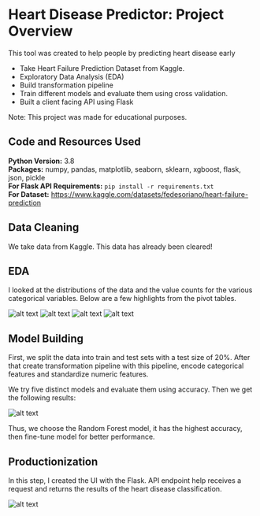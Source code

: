 # Heart Disease Predictor: Project Overview  
This tool was created to help people by predicting heart disease early
* Take Heart Failure Prediction Dataset from Kaggle.
* Exploratory Data Analysis (EDA)
* Build transformation pipeline
* Train different models and evaluate them using cross validation.
* Built a client facing API using Flask 

Note: This project was made for educational purposes.

## Code and Resources Used 
**Python Version:** 3.8  
**Packages:** numpy, pandas, matplotlib, seaborn, sklearn, xgboost, flask, json, pickle  
**For Flask API Requirements:**  ```pip install -r requirements.txt```  
**For Dataset:** https://www.kaggle.com/datasets/fedesoriano/heart-failure-prediction 

## Data Cleaning
We take data from Kaggle. This data has already been cleared!

## EDA
I looked at the distributions of the data and the value counts for the various categorical variables. Below are a few highlights from the pivot tables. 

![alt text](https://github.com/polaternez/predicting_heart_disease/blob/master/reports/figures/HeartDisease_counts.jpg "Heart Disease Counts")
![alt text](https://github.com/polaternez/predicting_heart_disease/blob/master/reports/figures/Sex.jpg "Heart Disease by Sex")
![alt text](https://github.com/polaternez/predicting_heart_disease/blob/master/reports/figures/age.jpg "Heart Disease by Age")
![alt text](https://github.com/polaternez/predicting_heart_disease/blob/master/reports/figures/correlation.jpg "Correlation")

## Model Building 

First, we split the data into train and test sets with a test size of 20%. After that create transformation pipeline with this pipeline, encode categorical features 
and standardize numeric features.   

We try five distinct models and evaluate them using accuracy. Then we get the following results:

![alt text](https://github.com/polaternez/predicting_heart_disease/blob/master/reports/figures/model_performance.png "Model Performances")

Thus, we choose the Random Forest model, it has the highest accuracy, then fine-tune model for better performance.

## Productionization 
In this step, I created the UI with the Flask. API endpoint help receives a request and returns the results of the heart disease classification.

![alt text](https://github.com/polaternez/predicting_heart_disease/blob/master/reports/figures/heart_disease_api.png "Predict Heart Disease")



